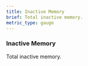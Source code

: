 ```yaml
---
title: Inactive Memory
brief: Total inactive memory.
metric_type: gauge
---
```

### Inactive Memory

Total inactive memory.